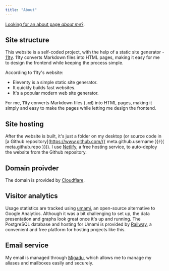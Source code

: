 ```yaml
---
title: "About"
---
```


[Looking for an about page *about me*?](/me).

## Site structure
This website is a self-coded project, with the help of a static site generator - [11ty](https://www.11ty.dev/). 11ty converts Markdown files into HTML pages, making it easy for me to design the frontend while keeping the process simple.

According to 11ty's website:
- Eleventy is a simple static site generator.
- It quickly builds fast websites.
- It's a popular modern web site generator.

For me, 11ty converts Markdown files (`.md`) into HTML pages, making it simply and easy to make the pages while letting me design the frontend.

## Site hosting
After the website is built, it's just a folder on my desktop (or source code in [a Github repository](https://www.github.com/{{ meta.github.username }}/{{ meta.github.repo }})). I use [Netlify](https://www.netlify.com/), a free hosting service, to auto-deploy the website from the Github repository.

## Domain proivder
The domain is provided by [Cloudflare](https://www.cloudflare.com/).

## Visitor analytics
Usage statistics are tracked using [umami](https://umami.is/), an open-source alternative to Google Analytics. Although it was a bit challenging to set up, the data presentation and graphs look great once it's up and running. The PostgreSQL database and hosting for Umami is provided by [Railway](https://railway.app/), a convenient and free platform for hosting projects like this.

## Email service
My email is managed through [Migadu](https://www.migadu.com/), which allows me to manage my aliases and mailboxes easily and securely.